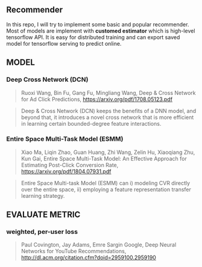 ## Recommender

In this repo, I will try to implement some basic and popular recommender. Most of models are implement with **customed estimator** which is high-level tensorflow API. It is easy for distributed training and can export saved model for tensorflow serving to predict online.

## MODEL
### Deep Cross Network (DCN)
  
>Ruoxi Wang, Bin Fu, Gang Fu, Mingliang Wang, Deep & Cross Network for Ad Click Predictions, 
https://arxiv.org/pdf/1708.05123.pdf

>Deep & Cross Network (DCN) keeps the benefits of a DNN model, and beyond that, it introduces a novel cross network that is more efficient in learning certain bounded-degree feature interactions.


### Entire Space Multi-Task Model (ESMM)

>Xiao Ma, Liqin Zhao, Guan Huang, Zhi Wang, Zelin Hu, Xiaoqiang Zhu, Kun Gai, Entire Space Multi-Task Model: An Effective Approach for Estimating Post-Click Conversion Rate,
https://arxiv.org/pdf/1804.07931.pdf

>Entire Space Multi-task Model (ESMM) can i) modeling CVR directly over the entire space, ii) employing a feature representation transfer learning strategy.


## EVALUATE METRIC
### weighted, per-user loss
> Paul Covington, Jay Adams, Emre Sargin Google, Deep Neural Networks for YouTube Recommendations,
http://dl.acm.org/citation.cfm?doid=2959100.2959190

